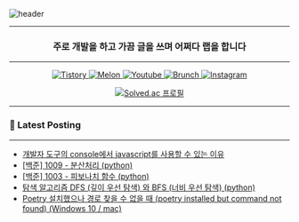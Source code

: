 ![header](https://capsule-render.vercel.app/api?type=waving&color=auto&height=300&section=header&text=Take%20Knowledge&fontSize=90&fontAlign=50)
<div align="center">

---

<h3 align="center"> 주로 개발을 하고 가끔 글을 쓰며 어쩌다 랩을 합니다 </h3>

---

<p align="center">
  <a href="https://takeknowledge.tistory.com/">
      <img alt="Tistory" src="https://img.shields.io/badge/tistory-000000?style=plastic&logo=tistory&logoColor=white"/>
  </a>
  <a href="https://www.melon.com/artist/timeline.htm?artistId=3233569">
      <img alt="Melon" src="https://img.shields.io/badge/Melon-00CD3C?style=plastic" />
  </a> 
   <a href="https://www.youtube.com/@nomelancholy/">
      <img alt="Youtube" src="https://img.shields.io/badge/youtube-FF0000?style=plastic&logo=youtube&logoColor=white"/>
  </a>
   <a href="https://www.melon.com/artist/timeline.htm?artistId=3233569">
      <img alt="Brunch" src="https://img.shields.io/badge/Brunch-1E191A?style=plastic" />
  </a> 
  <a href="https://www.instagram.com/takeknowledge/">
      <img alt="Instagram" src="https://img.shields.io/badge/Instagram-E4405F?style=plastic&logo=instagram&logoColor=white"/>
  </a>
</p>

  
[![Solved.ac
프로필](http://mazassumnida.wtf/api/v2/generate_badge?boj=nomelancholy)](https://solved.ac/nomelancholy)
</div>

---

### 🚀 Latest Posting

---

<!-- BLOG-POST-LIST:START -->
- [개발자 도구의 console에서 javascript를 사용할 수 있는 이유](https://takeknowledge.tistory.com/149)
- [[백준] 1009 - 분산처리 &lpar;python&rpar;](https://takeknowledge.tistory.com/148)
- [[백준] 1003 - 피보나치 함수 &lpar;python&rpar;](https://takeknowledge.tistory.com/147)
- [탐색 알고리즘 DFS &lpar;깊이 우선 탐색&rpar; 와 BFS &lpar;너비 우선 탐색&rpar; &lpar;python&rpar;](https://takeknowledge.tistory.com/146)
- [Poetry 설치했으나  경로 찾을 수 없을 때 &lpar;poetry installed but command not found&rpar; &lpar;Windows 10 / mac&rpar;](https://takeknowledge.tistory.com/145)
<!-- BLOG-POST-LIST:END -->

